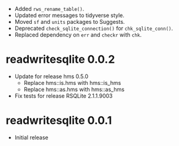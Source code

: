 - Added `rws_rename_table()`.
- Updated error messages to tidyverse style.
- Moved `sf` and `units` packages to Suggests.
- Deprecated `check_sqlite_connection()` for `chk_sqlite_conn()`.
- Replaced dependency on `err` and `checkr` with `chk`.

# readwritesqlite 0.0.2

- Update for release hms 0.5.0 
    - Replace hms::is.hms with hms::is_hms
    - Replace hms::as.hms with hms::as_hms
- Fix tests for release RSQLite 2.1.1.9003

# readwritesqlite 0.0.1

- Initial release

